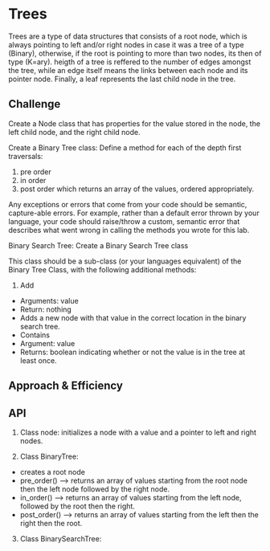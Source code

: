 # Trees
Trees are a type of data structures that consists of a root node, which is always pointing to left and/or right nodes in case it was a tree of a type (Binary), otherwise, if the root is pointing to more than two nodes, its then of type  (K=ary).
heigth of a tree is reffered to the number of edges amongst the tree, while an edge itself means the links between each node and its pointer node. Finally, a leaf represents the last child node in the tree.


## Challenge
Create a Node class that has properties for the value stored in the node, the left child node, and the right child node.

Create a Binary Tree class:
Define a method for each of the depth first traversals:
1. pre order
2. in order
3. post order which returns an array of the values, ordered appropriately.

Any exceptions or errors that come from your code should be semantic, capture-able errors. For example, rather than a default error thrown by your language, your code should raise/throw a custom, semantic error that describes what went wrong in calling the methods you wrote for this lab.


Binary Search Tree:
Create a Binary Search Tree class

This class should be a sub-class (or your languages equivalent) of the Binary Tree Class, with the following additional methods:
1. Add
- Arguments: value
- Return: nothing
- Adds a new node with that value in the correct location in the binary search tree.
- Contains
- Argument: value
- Returns: boolean indicating whether or not the value is in the tree at least once.

## Approach & Efficiency
<!-- What approach did you take? Why? What is the Big O space/time for this approach? -->

## API
1. Class node:
initializes a node with a value and a pointer to left and right nodes.

2. Class BinaryTree:
- creates a root node
- pre_order() --> returns an array of values starting from the root node then the left node followed by the right node. 
- in_order() --> returns an array of values starting from the left node, followed by the root then the right.
- post_order() --> returns an array of values starting from the left then the right then the root.


3. Class BinarySearchTree:
